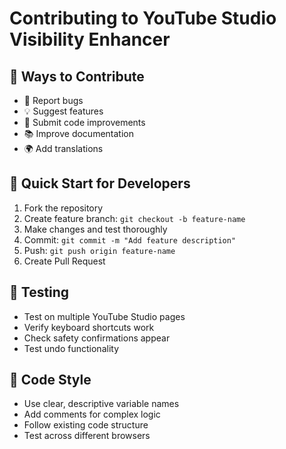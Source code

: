 # Contributing to YouTube Studio Visibility Enhancer

## 🎯 Ways to Contribute

- 🐛 Report bugs
- 💡 Suggest features
- 🔧 Submit code improvements
- 📚 Improve documentation
- 🌍 Add translations

## 🚀 Quick Start for Developers

1. Fork the repository
2. Create feature branch: `git checkout -b feature-name`
3. Make changes and test thoroughly
4. Commit: `git commit -m "Add feature description"`
5. Push: `git push origin feature-name`
6. Create Pull Request

## 🧪 Testing

- Test on multiple YouTube Studio pages
- Verify keyboard shortcuts work
- Check safety confirmations appear
- Test undo functionality

## 📝 Code Style

- Use clear, descriptive variable names
- Add comments for complex logic
- Follow existing code structure
- Test across different browsers
